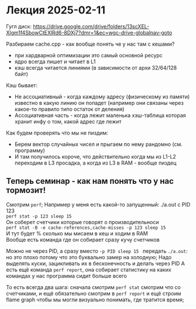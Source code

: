 # Лекция 2025-02-11
Гугл диск: https://drive.google.com/drive/folders/13scXEL-Xlgm1f4SbowCtEXlRd6-8DXj7?dmr=1&ec=wgc-drive-globalnav-goto

Разбираем cache.cpp - как вообще понять че у нас там с кешами?
- при хардварной оптимизации это самый основной ресурс
- ядро всегда пишет и читает в L1
- кэш всегда читается линиями (в зависимости от архи 32/64/128 байт)

Кэш бывает:
- Не ассоциативный - когда каждому адресу (физическому из памяти) известно в какую линию он попадет (например они связаны через какое-то правило типо остаток от деления)
- Ассоциативная часть - когда лежит маленька хэш-таблица которая хранит инфу о том, какой адрес где лежит

Как будем проверять что мы не пиздим:
- Берем вектор случайных чисел и прыгаем по нему рандомно (см. программу)
- И там получилось короче, что действительно когда мы из L1-L2 переходим в L3 просадка, а когда из L3 в RAM - вообще пиздец


## Теперь семинар - как нам понять что у нас тормозит!
Смотрим `perf`; Например у меня есть какой-то запущенный: ./a.out с PID 123  
`perf stat -p 123 sleep 15`  
Он соберет счетчики которые говорят о производительноси  
`perf stat -B -e cache-references,cache-misses -p 123 sleep 15`  
И тут будет % сколько мы мисаем в кеш и ходим в RAM  
Вообще есть команда где он собирает сразу кучу счетчиков  

Можно не через PID, а сразу вместо `-p PID sleep 15 ` передать `./a.out`: но это плохо потому что это буквально замер на холодную; Надо выделять куски, зацикливать их в бесконечность и делать через PID
А есть ещё команда `perf report`, она собирает статистику на каких командах у нас программа сидит больше всего

То есть всегда два шага: сначала смотрим `perf stat` смотрим что со счетчиками, и ещё обязательно смотрим в `perf report` и ещё строим flame graph чтобы мы могли визуально понимать, где тратится время;
